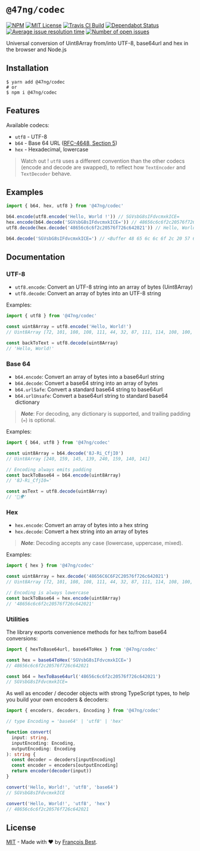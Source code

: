 # `@47ng/codec`

[![NPM](https://img.shields.io/npm/v/@47ng/codec?color=red)](https://www.npmjs.com/package/@47ng/codec)
[![MIT License](https://img.shields.io/github/license/47ng/codec.svg?color=blue)](https://github.com/47ng/codec/blob/master/LICENSE)
[![Travis CI Build](https://img.shields.io/travis/com/47ng/codec.svg)](https://travis-ci.com/47ng/codec)
[![Dependabot Status](https://api.dependabot.com/badges/status?host=github&repo=47ng/codec)](https://dependabot.com)
[![Average issue resolution time](https://isitmaintained.com/badge/resolution/47ng/codec.svg)](https://isitmaintained.com/project/47ng/codec)
[![Number of open issues](https://isitmaintained.com/badge/open/47ng/codec.svg)](https://isitmaintained.com/project/47ng/codec)

Universal conversion of Uint8Array from/into UTF-8, base64url and hex in the browser and Node.js

## Installation

```shell
$ yarn add @47ng/codec
# or
$ npm i @47ng/codec
```

## Features

Available codecs:

- `utf8` - UTF-8
- `b64` - Base 64 URL ([RFC-4648, Section 5](https://tools.ietf.org/html/rfc4648#section-5))
- `hex` - Hexadecimal, lowercase

> Watch out !
> `utf8` uses a different convention than the other codecs (encode and decode
> are swapped), to reflect how `TextEncoder` and `TextDecoder` behave.

## Examples

```ts
import { b64, hex, utf8 } from '@47ng/codec'

b64.encode(utf8.encode('Hello, World !')) // SGVsbG8sIFdvcmxkICE=
hex.encode(b64.decode('SGVsbG8sIFdvcmxkICE=')) // 48656c6c6f2c20576f726c642021
utf8.decode(hex.decode('48656c6c6f2c20576f726c642021')) // Hello, World !

b64.decode('SGVsbG8sIFdvcmxkICE=') // <Buffer 48 65 6c 6c 6f 2c 20 57 6f 72 6c 64 20 21>
```

## Documentation

### UTF-8

- `utf8.encode`: Convert an UTF-8 string into an array of bytes (Uint8Array)
- `utf8.decode`: Convert an array of bytes into an UTF-8 string

Examples:

```ts
import { utf8 } from '@47ng/codec'

const uint8Array = utf8.encode('Hello, World!')
// Uint8Array [72, 101, 108, 108, 111, 44, 32, 87, 111, 114, 108, 100, 33]

const backToText = utf8.decode(uint8Array)
// 'Hello, World!'
```

### Base 64

- `b64.encode`: Convert an array of bytes into a base64url string
- `b64.decode`: Convert a base64 string into an array of bytes
- `b64.urlSafe`: Convert a standard base64 string to base64url
- `b64.urlUnsafe`: Convert a base64url string to standard base64 dictionary

> _**Note**_: For decoding, any dictionary is supported, and trailing padding (`=`) is optional.

Examples:

```ts
import { b64, utf8 } from '@47ng/codec'

const uint8Array = b64.decode('8J-Ri_CfjI0')
// Uint8Array [240, 159, 145, 139, 240, 159, 140, 141]

// Encoding always emits padding
const backToBase64 = b64.encode(uint8Array)
// '8J-Ri_CfjI0='

const asText = utf8.decode(uint8Array)
// '👋🌍'
```

### Hex

- `hex.encode`: Convert an array of bytes into a hex string
- `hex.decode`: Convert a hex string into an array of bytes

> _**Note**_: Decoding accepts any case (lowercase, uppercase, mixed).

Examples:

```ts
import { hex } from '@47ng/codec'

const uint8Array = hex.decode('48656C6C6F2C20576f726c642021')
// Uint8Array [72, 101, 108, 108, 111, 44, 32, 87, 111, 114, 108, 100, 33]

// Encoding is always lowercase
const backToBase64 = hex.encode(uint8Array)
// '48656c6c6f2c20576f726c642021'
```

### Utilities

The library exports convenience methods for hex to/from base64 conversions:

```ts
import { hexToBase64url, base64ToHex } from '@47ng/codec'

const hex = base64ToHex('SGVsbG8sIFdvcmxkICE=')
// 48656c6c6f2c20576f726c642021

const b64 = hexToBase64url('48656c6c6f2c20576f726c642021')
// SGVsbG8sIFdvcmxkICE=
```

As well as encoder / decoder objects with strong TypeScript types, to help you
build your own encoders & decoders:

```ts
import { encoders, decoders, Encoding } from '@47ng/codec'

// type Encoding = 'base64' | 'utf8' | 'hex'

function convert(
  input: string,
  inputEncoding: Encoding,
  outputEncoding: Encoding
): string {
  const decoder = decoders[inputEncoding]
  const encoder = encoders[outputEncoding]
  return encoder(decoder(input))
}

convert('Hello, World!', 'utf8', 'base64')
// SGVsbG8sIFdvcmxkICE

convert('Hello, World!', 'utf8', 'hex')
// 48656c6c6f2c20576f726c642021
```

## License

[MIT](https://github.com/47ng/codec/blob/master/LICENSE) - Made with ❤️ by [François Best](https://francoisbest.com).
